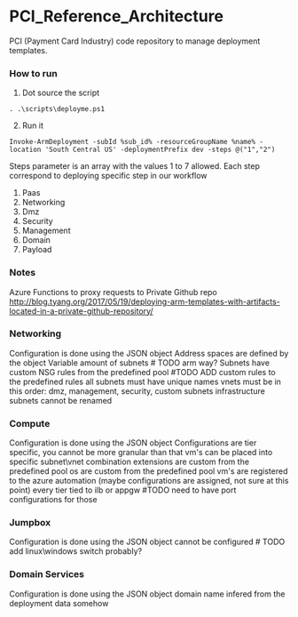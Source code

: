 # PCI_Reference_Architecture
PCI (Payment Card Industry) code repository to manage deployment templates. 

### How to run

1. Dot source the script
```
. .\scripts\deployme.ps1
```
2. Run it
```
Invoke-ArmDeployment -subId %sub_id% -resourceGroupName %name% -location 'South Central US' -deploymentPrefix dev -steps @("1","2")
```
Steps parameter is an array with the values 1 to 7 allowed.
Each step correspond to deploying specific step in our workflow

1. Paas
2. Networking
3. Dmz
4. Security
5. Management
6. Domain
7. Payload

### Notes
Azure Functions to proxy requests to Private Github repo
http://blog.tyang.org/2017/05/19/deploying-arm-templates-with-artifacts-located-in-a-private-github-repository/


### Networking

Configuration is done using the JSON object
Address spaces are defined by the object
Variable amount of subnets # TODO arm way?
Subnets have custom NSG rules from the predefined pool #TODO ADD custom rules to the predefined rules
all subnets must have unique names
vnets must be in this order: dmz, management, security, custom subnets
infrastructure subnets cannot be renamed

### Compute

Configuration is done using the JSON object
Configurations are tier specific, you cannot be more granular than that
vm's can be placed into specific subnet\vnet combination
extensions are custom from the predefined pool
os are custom from the predefined pool
vm's are registered to the azure automation (maybe configurations are assigned, not sure at this point)
every tier tied to ilb or appgw #TODO need to have port configurations for those

### Jumpbox
Configuration is done using the JSON object
cannot be configured # TODO add linux\windows switch probably?

### Domain Services
Configuration is done using the JSON object
domain name infered from the deployment data somehow